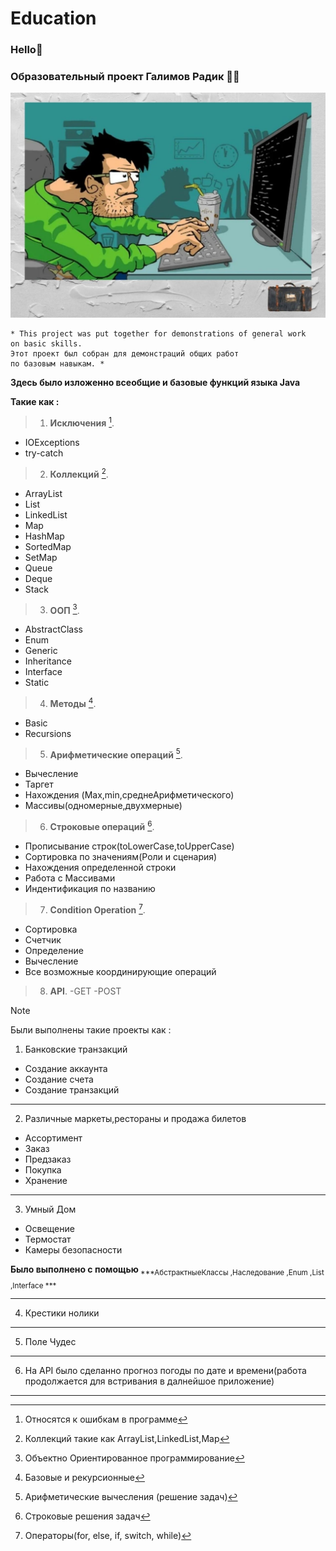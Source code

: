 # Education
### Hello:wave:
### Образовательный проект Галимов Радик :man_technologist:

![Проект)](https://github.com/Rado700/Education/blob/master/src/main/java/photo/otrkytky-ru-100-bXlrYWxlaWRvc2NvcGUucnU.jpg)

```
* This project was put together for demonstrations of general work
on basic skills. 
Этот проект был собран для демонстраций общих работ
по базовым навыкам. *

```

**Здесь было изложенно всеобщие и базовые функций языка Java**

**Такие как :**
>1. **Исключения** [^1].
   - IOExceptions
   - try-catch

>2. **Коллекций** [^2].
   - ArrayList
   - List
   - LinkedList
   - Map
   - HashMap
   - SortedMap
   - SetMap
   - Queue
   - Deque
   - Stack

>3. **ООП** [^3].
   - AbstractClass
   - Enum
   - Generic
   - Inheritance
   - Interface
   - Static

>4. **Методы** [^4].
   - Basic
   - Recursions

>5. **Арифметические операций** [^5].
   - Вычесление 
   - Таргет
   - Нахождения (Max,min,среднеАрифметического)
   - Массивы(одномерные,двухмерные)

>6. **Строковые операций** [^6].
   - Прописывание строк(toLowerCase,toUpperCase)
   - Сортировка по значениям(Роли и сценария)
   - Нахождения определенной строки
   - Работа с Массивами
   - Индентификация по названию

>7. **Condition Operation** [^7].
   - Сортировка
   - Счетчик
   - Определение
   - Вычесление
   - Все возможные координирующие операций

>8. **API**.
   -GET
   -POST




[^1]: Относятся к ошибкам в программе
[^2]: Коллекций такие как ArrayList,LinkedList,Map
[^3]: Объектно Ориентированное программирование
[^4]: Базовые и рекурсионные
[^5]: Арифметические вычесления (решение задач)
[^6]: Строковые решения задач
[^7]: Операторы(for, else, if, switch, while)
[^8]: Работы с GET и POST


> [!NOTE]
> Были выполнены такие проекты как :
 1. Банковские транзакций
  * Создание аккаунта
  * Создание счета
  * Создание транзакций
***
 2. Различные маркеты,рестораны и продажа билетов
  * Ассортимент
  * Заказ
  * Предзаказ
  * Покупка
  * Хранение
***
 3. Умный Дом
  * Освещение
  * Термостат
  * Камеры безопасности

**Было выполнено с помощью**<sub> ***АбстрактныеКлассы ,Наследование ,Enum ,List ,Interface *** </sub>
***
 4. Крестики нолики

***

5. Поле Чудес

***

6. На API было сделанно прогноз погоды по дате и времени(работа продолжается для встривания в далнейшое приложение) 

***



